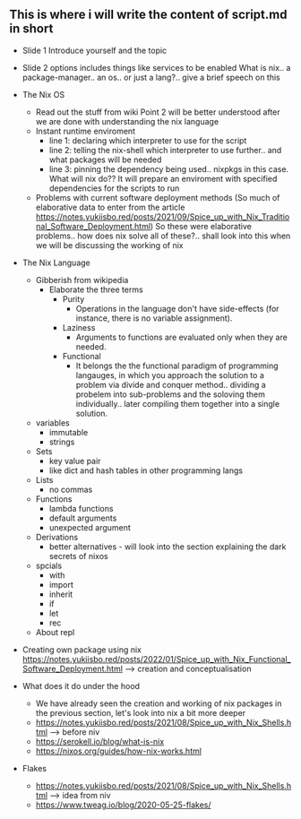## This is where i will write the content of script.md in short

* Slide 1
	Introduce yourself and the topic
* Slide 2
	options includes things like services to be enabled
	What is nix.. a package-manager.. an os.. or just a lang?.. give a brief speech on this

* The Nix OS
	- Read out the stuff from wiki
	Point 2 will be better understood after we are done with understanding the nix language
	- Instant runtime enviroment
		- line 1: declaring which interpreter to use for the script
		- line 2: telling the nix-shell which interpreter to use further.. and what packages will be needed
		- line 3: pinning the dependency being used.. nixpkgs in this case.
		What will nix do??
			It will prepare an enviroment with specified dependencies for the scripts to run
	- Problems with current software deployment methods
		(So much of elaborative data to enter from the article https://notes.yukiisbo.red/posts/2021/09/Spice_up_with_Nix_Traditional_Software_Deployment.html)
		So these were elaborative problems.. how does nix solve all of these?.. shall look into this when we will be discussing the working of nix

* The Nix Language
	- Gibberish from wikipedia
		- Elaborate the three terms
			* Purity
				- Operations in the language don't have side-effects (for instance, there is no variable assignment).
			* Laziness
				- Arguments to functions are evaluated only when they are needed.
			* Functional
				- It belongs the the functional paradigm of programming langauges, in which you approach the solution to
				a problem via divide and conquer method.. dividing a probelem into sub-problems and the soloving them 
				individually.. later compiling them together into a single solution.
	- variables
		* immutable
		* strings
	- Sets
		* key value pair
		* like dict and hash tables in other programming langs
	- Lists
		* no commas
	- Functions
		* lambda functions
		* default arguments
		* unexpected argument
	- Derivations
		* better alternatives - will look into the section explaining the dark secrets of nixos
	- spcials
		* with
		* import
		* inherit
		* if 
		* let
		* rec
	- About repl

* Creating own package using nix
	https://notes.yukiisbo.red/posts/2022/01/Spice_up_with_Nix_Functional_Software_Deployment.html --> creation and conceptualisation

* What does it do under the hood
	- We have already seen the creation and working of nix packages in the previous section, let's look into nix a bit more deeper
	- https://notes.yukiisbo.red/posts/2021/08/Spice_up_with_Nix_Shells.html --> before niv
	- https://serokell.io/blog/what-is-nix
	- https://nixos.org/guides/how-nix-works.html

* Flakes
	- https://notes.yukiisbo.red/posts/2021/08/Spice_up_with_Nix_Shells.html --> idea from niv
	- https://www.tweag.io/blog/2020-05-25-flakes/
